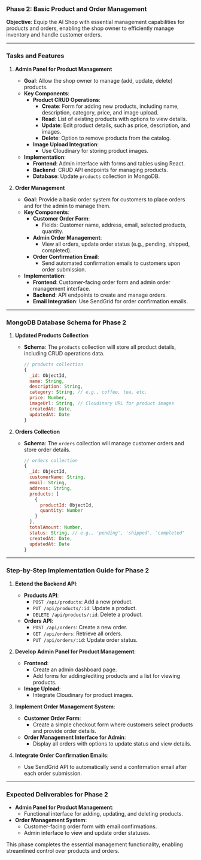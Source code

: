 ### Phase 2: Basic Product and Order Management

**Objective**: Equip the AI Shop with essential management capabilities for products and orders, enabling the shop owner to efficiently manage inventory and handle customer orders.

---

### **Tasks and Features**

1. **Admin Panel for Product Management**
   - **Goal**: Allow the shop owner to manage (add, update, delete) products.
   - **Key Components**:
     - **Product CRUD Operations**:
       - **Create**: Form for adding new products, including name, description, category, price, and image upload.
       - **Read**: List of existing products with options to view details.
       - **Update**: Edit product details, such as price, description, and images.
       - **Delete**: Option to remove products from the catalog.
     - **Image Upload Integration**:
       - Use Cloudinary for storing product images.
   - **Implementation**:
     - **Frontend**: Admin interface with forms and tables using React.
     - **Backend**: CRUD API endpoints for managing products.
     - **Database**: Update `products` collection in MongoDB.

2. **Order Management**
   - **Goal**: Provide a basic order system for customers to place orders and for the admin to manage them.
   - **Key Components**:
     - **Customer Order Form**:
       - Fields: Customer name, address, email, selected products, quantity.
     - **Admin Order Management**:
       - View all orders, update order status (e.g., pending, shipped, completed).
     - **Order Confirmation Email**:
       - Send automated confirmation emails to customers upon order submission.
   - **Implementation**:
     - **Frontend**: Customer-facing order form and admin order management interface.
     - **Backend**: API endpoints to create and manage orders.
     - **Email Integration**: Use SendGrid for order confirmation emails.

---

### **MongoDB Database Schema for Phase 2**

1. **Updated Products Collection**
   - **Schema**: The `products` collection will store all product details, including CRUD operations data.

     ```javascript
     // products collection
     {
       _id: ObjectId,
       name: String,
       description: String,
       category: String, // e.g., coffee, tea, etc.
       price: Number,
       imageUrl: String, // Cloudinary URL for product images
       createdAt: Date,
       updatedAt: Date
     }
     ```

2. **Orders Collection**
   - **Schema**: The `orders` collection will manage customer orders and store order details.

     ```javascript
     // orders collection
     {
       _id: ObjectId,
       customerName: String,
       email: String,
       address: String,
       products: [
         {
           productId: ObjectId,
           quantity: Number
         }
       ],
       totalAmount: Number,
       status: String, // e.g., 'pending', 'shipped', 'completed'
       createdAt: Date,
       updatedAt: Date
     }
     ```

---

### **Step-by-Step Implementation Guide for Phase 2**

1. **Extend the Backend API**:
   - **Products API**:
     - `POST /api/products`: Add a new product.
     - `PUT /api/products/:id`: Update a product.
     - `DELETE /api/products/:id`: Delete a product.
   - **Orders API**:
     - `POST /api/orders`: Create a new order.
     - `GET /api/orders`: Retrieve all orders.
     - `PUT /api/orders/:id`: Update order status.

2. **Develop Admin Panel for Product Management**:
   - **Frontend**:
     - Create an admin dashboard page.
     - Add forms for adding/editing products and a list for viewing products.
   - **Image Upload**:
     - Integrate Cloudinary for product images.

3. **Implement Order Management System**:
   - **Customer Order Form**:
     - Create a simple checkout form where customers select products and provide order details.
   - **Order Management Interface for Admin**:
     - Display all orders with options to update status and view details.

4. **Integrate Order Confirmation Emails**:
   - Use SendGrid API to automatically send a confirmation email after each order submission.

---

### **Expected Deliverables for Phase 2**

- **Admin Panel for Product Management**:
  - Functional interface for adding, updating, and deleting products.
- **Order Management System**:
  - Customer-facing order form with email confirmations.
  - Admin interface to view and update order statuses.
  
This phase completes the essential management functionality, enabling streamlined control over products and orders.